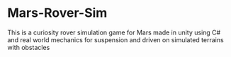 # Mars-Rover-Sim
This is a curiosity rover simulation game for Mars made in unity using C# and real world mechanics for suspension and driven on simulated terrains with obstacles
